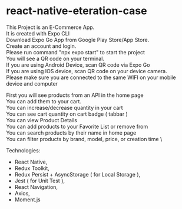 # react-native-eteration-case
This Project is an E-Commerce App. \
It is created with Expo CLI \
Download Expo Go App from Google Play Store/App Store. \
Create an account and login. \
Please run command "npx expo start" to start the project \
You will see a QR code on your terminal. \
If you are using Android Device, scan QR code via Expo Go \
If you are using IOS device, scan QR code on your device camera. \
Please make sure you are connected to the same WIFI on your mobile device and computer

First you will see products from an API in the home page \
You can add them to your cart. \
You can increase/decrease quantity in your cart \
You can see cart quantity on cart badge ( tabbar ) \
You can view Product Details \
You can add products to your Favorite List or remove from \
You can search products by their name in home page \
You can filter products by brand, model, price, or creation time \

Technologies: 
  * React Native,
  * Redux Toolkit,
  * Redux Persist + AsyncStorage ( for Local Storage ),
  * Jest ( for Unit Test ),
  * React Navigation,
  * Axios,
  * Moment.js
